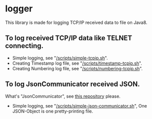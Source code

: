 # logger

This library is made for logging TCP/IP received data to file on Java8.

## To log received TCP/IP data like TELNET connecting.

- Simple logging, see "[/scripts/simple-tcpip.sh](/scripts/simple-tcpip.sh)".
- Creating Timestamp log file, see "[/scripts/timestamp-tcpip.sh](/scripts/timestamp-tcpip.sh)".
- Creating Numbering log file, see "[/scripts/numbering-tcpip.sh](/scripts/numbering-tcpip.sh)".

## To log JsonCommunicator received JSON.

What's "JsonCommunicator", see [this repository](https://github.com/kenta-shimizu/jsoncommunicator4java8) please.

- Simple logging, see "[/scripts/simple-json-communicator.sh](/scripts/simple-json-communicator.sh)", One JSON-Object is one pretty-printing file.
